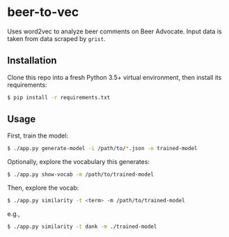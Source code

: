 # beer-to-vec

Uses word2vec to analyze beer comments on Beer Advocate.
Input data is taken from data scraped by `grist`.

## Installation

Clone this repo into a fresh Python 3.5+ virtual environment,
then install its requirements:

```bash
$ pip install -r requirements.txt
```

## Usage

First, train the model:

```bash
$ ./app.py generate-model -i /path/to/*.json -o trained-model
```

Optionally, explore the vocabulary this generates:

```bash
$ ./app.py show-vocab -m /path/to/trained-model
```

Then, explore the vocab:

```bash
$ ./app.py similarity -t <term> -m /path/to/trained-model
```

e.g.,

```bash
$ ./app.py similarity -t dank -m ./trained-model
```
